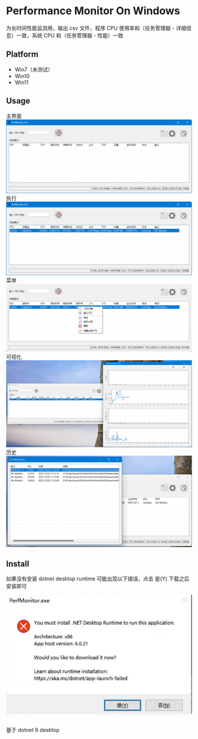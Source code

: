 # Performance Monitor On Windows

为长时间性能监测用，输出 csv 文件，程序 CPU 使用率和（任务管理器 - 详细信息）一致，系统 CPU 和（任务管理器 - 性能）一致

## Platform
- Win7（未测试）
- Win10
- Win11

## Usage
主界面![image](doc/main.png)
执行![image](doc/monitoring.png)
菜单![image](doc/menu.png)
可视化![image](doc/visual.png)
历史![image](doc/history.png)

## Install 

如果没有安装 dotnet desktop runtime 可能出现以下错误，点击 是(Y) 下载之后安装即可

![image](doc/runtime.png)

## 
基于 dotnet 6 desktop
